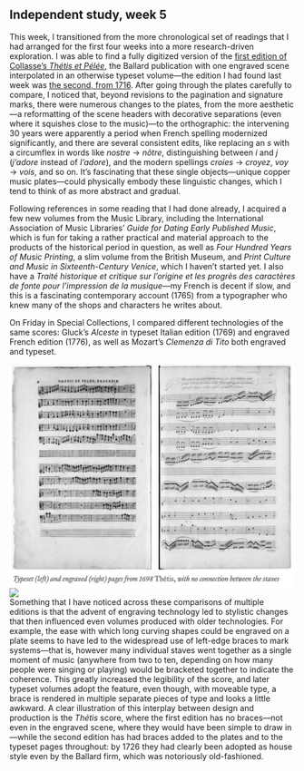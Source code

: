 ## Independent study, week 5

This week, I transitioned from the more chronological set of readings that I had arranged for the first four weeks into a more research-driven exploration. I was able to find a fully digitized version of the [first edition of Collasse’s _Thétis et Pélée_,](https://gallica.bnf.fr/ark:/12148/btv1b90627712/f2.item) the Ballard publication with one engraved scene interpolated in an otherwise typeset volume—the edition I had found last week was [the second, from 1716](https://digital.library.unt.edu/ark:/67531/metadc4/m1/9/). After going through the plates carefully to compare, I noticed that, beyond revisions to the pagination and signature marks, there were numerous changes to the plates, from the more aesthetic—a reformatting of the scene headers with decorative separations (even where it squishes close to the music)—to the orthographic: the intervening 30 years were apparently a period when French spelling modernized significantly, and there are several consistent edits, like replacing an _s_ with a circumflex in words like _nostre_ → _nôtre_, distinguishing between _i_ and _j_ (_j’adore_ instead of _I’adore_), and the modern spellings _croies_ → _croyez_, _voy_ → _vois_, and so on. It’s fascinating that these single objects—unique copper music plates—could physically embody these linguistic changes, which I tend to think of as more abstract and gradual.

Following references in some reading that I had done already, I acquired a few new volumes from the Music Library, including the International Association of Music Libraries’ _Guide for Dating Early Published Music_, which is fun for taking a rather practical and material approach to the products of the historical period in question, as well as _Four Hundred Years of Music Printing_, a slim volume from the British Museum, and _Print Culture and Music in Sixteenth-Century Venice_, which I haven’t started yet. I also have a _Traité historique et critique sur l’origine et les progrès des caractères de fonte pour l’impression de la musique_—my French is decent if slow, and this is a fascinating contemporary account (1765) from a typographer who knew many of the shops and characters he writes about.

On Friday in Special Collections, I compared different technologies of the same scores: Gluck’s _Alceste_ in typeset Italian edition (1769) and engraved French edition (1776), as well as Mozart’s _Clemenza di Tito_ both engraved and typeset. 

<img src='https://raw.githubusercontent.com/emdashemma/emdashemma.github.io/main/uploads/thetis_1689.png' width="600" align="left">

<img src='https://raw.githubusercontent.com/emdashemma/emdashemma.github.io/main/uploads/thetis_1716.png' width="600" align="left">

Something that I have noticed across these comparisons of multiple editions is that the advent of engraving technology led to stylistic changes that then influenced even volumes produced with older technologies. For example, the ease with which long curving shapes could be engraved on a plate seems to have led to the widespread use of left-edge braces to mark systems—that is, however many individual staves went together as a single moment of music (anywhere from two to ten, depending on how many people were singing or playing) would be bracketed together to indicate the coherence. This greatly increased the legibility of the score, and later typeset volumes adopt the feature, even though, with moveable type, a brace is rendered in multiple separate pieces of type and looks a little awkward. A clear illustration of this interplay between design and production is the _Thétis_ score, where the first edition has no braces—not even in the engraved scene, where they would have been simple to draw in—while the second edition has had braces added to the plates and to the typeset pages throughout: by 1726 they had clearly been adopted as house style even by the Ballard firm, which was notoriously old-fashioned.
